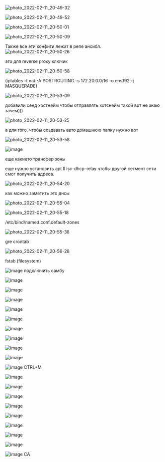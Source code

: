 ![photo_2022-02-11_20-49-32](https://user-images.githubusercontent.com/97450080/153623300-d00c6a25-13e8-4ae5-95fe-c3cc2a1bea1c.jpg)

![photo_2022-02-11_20-49-52](https://user-images.githubusercontent.com/97450080/153623348-9f6c90dd-d8c8-4e1a-b213-59798c46a014.jpg)

![photo_2022-02-11_20-50-01](https://user-images.githubusercontent.com/97450080/153623377-9fa5678d-ccf8-4b5b-8c53-5c4b95462389.jpg)

![photo_2022-02-11_20-50-09](https://user-images.githubusercontent.com/97450080/153623402-fb44254e-7a3b-4611-b973-280ceadc5ac8.jpg)

Также все эти конфиги лежат в репе ансибл.
![photo_2022-02-11_20-50-26](https://user-images.githubusercontent.com/97450080/153623448-4ff1343f-03cd-4ba6-b827-f35ce796cee3.jpg)

это для reverse proxy ключик


![photo_2022-02-11_20-50-58](https://user-images.githubusercontent.com/97450080/153623555-29153876-9524-49d2-99b7-f77a40f38091.jpg)

(iptables -t nat -A POSTROUTING -s 172.20.0.0/16 -o ens192 -j MASQUERADE)

![photo_2022-02-11_20-53-09](https://user-images.githubusercontent.com/97450080/153623960-bfc80bb7-e37d-425a-9dac-98f355eed49c.jpg)

добавили сенд хостнейм чтобы отправлять хотснейм такой вот не знаю зачем)))


![photo_2022-02-11_20-53-25](https://user-images.githubusercontent.com/97450080/153624019-7337d18e-708e-4462-8037-1e5ff01ea96a.jpg)

а для того, чтобы создавать авто домашнюю папку нужно вот


![photo_2022-02-11_20-53-58](https://user-images.githubusercontent.com/97450080/153624127-4c21051c-b880-4912-9b36-d693b4d94884.jpg)

![image](https://user-images.githubusercontent.com/97450080/153630959-23e4040b-fa5b-4602-9d6e-5a4b2ceb7f34.png)


еще какието трансфер зоны

еще нужно установить apt ll isc-dhcp-relay чтобы другой сегмент сети смог получить адреса.


![photo_2022-02-11_20-54-20](https://user-images.githubusercontent.com/97450080/153624203-b2950127-65d9-412a-af8e-17c11e69aff9.jpg)

как можно заметить это днсы


![photo_2022-02-11_20-55-04](https://user-images.githubusercontent.com/97450080/153624304-78470888-b0d6-4dc6-b9ba-981199eeb6f0.jpg)

![photo_2022-02-11_20-55-18](https://user-images.githubusercontent.com/97450080/153624349-67175c0a-af82-47c3-846b-51c4e38442d9.jpg)

/etc/bind/named.conf.default-zones


![photo_2022-02-11_20-55-38](https://user-images.githubusercontent.com/97450080/153624408-4a83045d-62bd-4cfc-b65d-e218e4750b22.jpg)

gre crontab


![photo_2022-02-11_20-56-28](https://user-images.githubusercontent.com/97450080/153624531-54dc1532-488c-467e-9cc7-955af717b93a.jpg)

fstab (filesystem)


![image](https://user-images.githubusercontent.com/97450080/153919735-4c016195-e191-47cd-8a2e-c11dcdafc35b.png)
подключить самбу

![image](https://user-images.githubusercontent.com/97450080/153919804-bef09ade-3f5b-47d0-9801-e39928a1fb5f.png)


![image](https://user-images.githubusercontent.com/97450080/153919869-8be142b4-6649-4fb5-97be-c60f9aae4653.png)


![image](https://user-images.githubusercontent.com/97450080/153919886-a2109462-7418-4d8f-a434-557ca4014e02.png)


![image](https://user-images.githubusercontent.com/97450080/153919903-94e6d613-18d3-499b-8749-a420cc2e6d30.png)


![image](https://user-images.githubusercontent.com/97450080/153919922-4a0c28ec-2da3-4aaa-9da3-1f03268ccbcc.png)


![image](https://user-images.githubusercontent.com/97450080/153919934-44a959b9-297e-471c-807f-1bd1d5276f81.png)


![image](https://user-images.githubusercontent.com/97450080/153919949-5b0e619d-6fce-4ecd-ba30-954370ac5450.png)


![image](https://user-images.githubusercontent.com/97450080/153919972-21b712c8-2f54-4f44-b9de-5d1252782656.png)


![image](https://user-images.githubusercontent.com/97450080/153919981-14c8a544-b7c2-42a9-ad18-bdf6e7c791b9.png)


![image](https://user-images.githubusercontent.com/97450080/153920004-9ac4bada-4a50-43c9-9f2e-0af75ac26b06.png)
CTRL+M

![image](https://user-images.githubusercontent.com/97450080/153920046-d456e2d1-1771-468d-b64f-98d220d9b105.png)


![image](https://user-images.githubusercontent.com/97450080/153920061-f7bf5b97-f146-4fc2-b96c-4ba08a83ccdd.png)


![image](https://user-images.githubusercontent.com/97450080/153920073-11ccf912-3835-4908-9550-b9afa9afb159.png)


![image](https://user-images.githubusercontent.com/97450080/153920089-657dd55c-c150-4d38-83ce-d70ce6b7ee80.png)


![image](https://user-images.githubusercontent.com/97450080/153920097-63430fe3-53bf-4328-b328-b06811e035a6.png)


![image](https://user-images.githubusercontent.com/97450080/153920114-8a42c8f9-2c75-429e-8ae4-dbe86d2ad879.png)


![image](https://user-images.githubusercontent.com/97450080/153920129-d0e537e3-1427-45a3-aeb6-393fefd48b20.png)


![image](https://user-images.githubusercontent.com/97450080/153920164-f4e2375d-f38f-4bfa-a92d-16dc45fcf0b8.png)


![image](https://user-images.githubusercontent.com/97450080/153920182-134c218c-773e-4b4b-a5c8-5671d2a2e962.png)
CA
